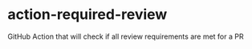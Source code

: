# action-required-review
GitHub Action that will check if all review requirements are met for a PR 
